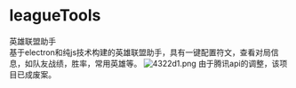 # leagueTools
英雄联盟助手  
基于electron和纯js技术构建的英雄联盟助手，具有一键配置符文，查看对局信息，如队友战绩，胜率，常用英雄等。
![4322d1.png](https://files.catbox.moe/4322d1.png)
由于腾讯api的调整，该项目已成废案。
